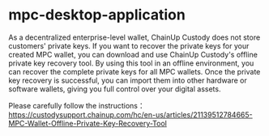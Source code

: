 # mpc-desktop-application

As a decentralized enterprise-level wallet, ChainUp Custody does not store customers' private keys. If you want to recover the private keys for your created MPC wallet, you can download and use ChainUp Custody's offline private key recovery tool. By using this tool in an offline environment, you can recover the complete private keys for all MPC wallets. Once the private key recovery is successful, you can import them into other hardware or software wallets, giving you full control over your digital assets.

Please carefully follow the instructions：https://custodysupport.chainup.com/hc/en-us/articles/21139512784665-MPC-Wallet-Offline-Private-Key-Recovery-Tool
